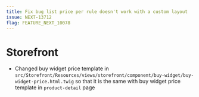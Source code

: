 ```yaml
---
title: Fix bug list price per rule doesn't work with a custom layout
issue: NEXT-13712
flag: FEATURE_NEXT_10078
---
```

# Storefront
* Changed buy widget price template in `src/Storefront/Resources/views/storefront/component/buy-widget/buy-widget-price.html.twig` so that it is the same with buy widget price template in `product-detail` page
